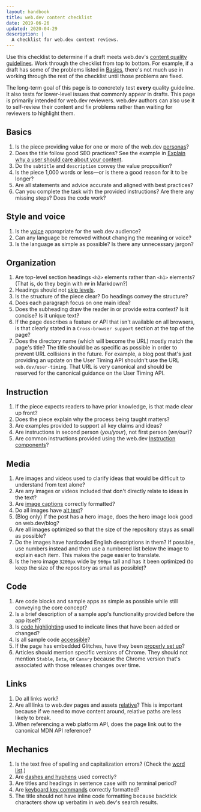 ```yaml
---
layout: handbook
title: web.dev content checklist
date: 2019-06-26
updated: 2020-04-29
description: |
  A checklist for web.dev content reviews.
---
```


Use this checklist to determine if a draft meets web.dev's [content quality guidelines](/handbook/quality/).
Work through the checklist from top to bottom. For example, if a draft has some of the problems listed
in [Basics](#basics), there's not much use in working through the rest of the checklist until those problems are fixed.

The long-term goal of this page is to concretely test **every** quality guideline. It also tests for lower-level issues
that commonly appear in drafts. This page is primarily intended for web.dev reviewers. web.dev authors can also
use it to self-review their content and fix problems rather than waiting for reviewers to highlight them.

## Basics

1. Is the piece providing value for one or more of the web.dev [personas](/handbook/audience)?
1. Does the title follow good SEO practices? See the example in
   [Explain why a user should care about your content](/handbook/quality/#explanations).
1. Do the `subtitle` and `description` convey the value proposition?
1. Is the piece 1,000 words or less—or is there a good reason for it to be longer?
1. Are all statements and advice accurate and aligned with best practices?
1. Can you complete the task with the provided instructions? Are there any missing steps? Does the code work?

## Style and voice

1. Is the [voice](/handbook/voice) appropriate for the web.dev audience?
1. Can any language be removed without changing the meaning or voice?
1. Is the language as simple as possible? Is there any unnecessary jargon?

## Organization

1. Are top-level section headings `<h2>` elements rather than `<h1>` elements? (That is, do they begin with `##` in Markdown?)
1. Headings should not [skip levels](/heading-levels).
1. Is the structure of the piece clear? Do headings convey the structure?
1. Does each paragraph focus on one main idea?
1. Does the subheading draw the reader in or provide extra context? Is it concise? Is it unique text?
1. If the page describes a feature or API that isn't available on all browsers, is that clearly stated in a
   `Cross-browser support` section at the top of the page?
1. Does the directory name (which will become the URL) mostly match the page's title? The title should be
   as specific as possible in order to prevent URL collisions in the future. For example, a blog post that's
   just providing an update on the User Timing API shouldn't use the URL `web.dev/user-timing`. That URL is
   very canonical and should be reserved for the canonical guidance on the User Timing API.

## Instruction

1. If the piece expects readers to have prior knowledge, is that made clear up front?
1. Does the piece explain why the process being taught matters?
1. Are examples provided to support all key claims and ideas?
1. Are instructions in second person (_you/your_), not first person (_we/our_)?
1. Are common instructions provided using the web.dev [Instruction components](/handbook/web-dev-components/#instruction)?

## Media

1. Are images and videos used to clarify ideas that would be difficult to understand from text alone?
1. Are any images or videos included that don't directly relate to ideas in the text?
1. Are [image captions](/handbook/use-media/#image-captions) correctly formatted?
1. Do all images have [alt text](/image-alt)?
1. (Blog only) If the post has a hero image, does the hero image look good on web.dev/blog?
1. Are all images optimized so that the size of the repository stays as small as possible?
1. Do the images have hardcoded English descriptions in them? If possible, use numbers instead
   and then use a numbered list below the image to explain each item. This makes the page easier to translate.
1. Is the hero image `3200px` wide by `960px` tall and has it been optimized (to keep the size of the repository as small as possible)?

## Code

1. Are code blocks and sample apps as simple as possible while still conveying the core concept?
1. Is a brief description of a sample app's functionality provided before the app itself?
1. Is [code highlighting](/handbook/markup-code/#code-highlighting) used to indicate lines that have been added or changed?
1. Is all sample code [accessible](/handbook/inclusion-and-accessibility/#create-accessible-code-blocks)?
1. If the page has embedded Glitches, have they been [properly set up](/handbook/web-dev-components/#glitches)?
1. Articles should mention specific versions of Chrome. They should not mention `Stable`, `Beta`, or `Canary`
   because the Chrome version that's associated with those releases changes over time.

## Links

1. Do all links work?
1. Are all links to web.dev pages and assets [relative](https://developer.mozilla.org/en-US/docs/Learn/Common_questions/What_is_a_URL#Examples_of_relative_URLs)?
   This is important because if we need to move content around, relative paths are less likely to break.
1. When referencing a web platform API, does the page link out to the canonical MDN API reference?

## Mechanics

1. Is the text free of spelling and capitalization errors? (Check the [word list](/handbook/word-list).)
1. Are [dashes and hyphens](/handbook/grammar/#dashes-and-hyphens) used correctly?
1. Are titles and headings in sentence case with no terminal period?
1. Are [keyboard key commands](/handbook/grammar/#ui-elements-and-interaction) correctly formatted?
1. The title should not have inline code formatting because backtick characters show up verbatim in web.dev's search results.
